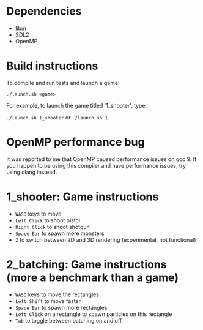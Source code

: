# Dependencies

- libm
- SDL2
- OpenMP

# Build instructions

To compile and run tests and launch a game:

`./launch.sh <game>`

For example, to launch the game titled '1_shooter', type:

`./launch.sh 1_shooter` or `./launch.sh 1`

# OpenMP performance bug

It was reported to me that OpenMP caused performance issues on gcc 9. If you happen to be using this compiler and have performance issues, try using clang instead.

# 1_shooter: Game instructions

- `WASD` keys to move
- `Left Click` to shoot pistol
- `Right Click` to shoot shotgun
- `Space Bar` to spawn more monsters
- `Z` to switch between 2D and 3D rendering (experimental, not functional)

# 2_batching: Game instructions (more a benchmark than a game)

- `WASD` keys to move the rectangles
- `Left Shift` to move faster
- `Space Bar` to spawn more rectangles
- `Left Click` on a rectangle to spawn particles on this rectangle
- `Tab` to toggle between batching on and off
